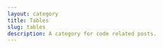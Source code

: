 ```yaml
---
layout: category
title: Tables
slug: tables
description: A category for code related posts.
---
```


